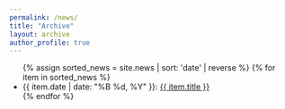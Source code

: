 ```yaml
---
permalink: /news/
title: "Archive"
layout: archive
author_profile: true
---
```


<ul>
{% assign sorted_news = site.news | sort: 'date' | reverse %}
{% for item in sorted_news %}
  <li>
    <span>{{ item.date | date: "%B %d, %Y" }}:</span>
    <a href="{{ item.url | prepend: site.baseurl }}">{{ item.title }}</a>
  </li>
{% endfor %}
</ul>